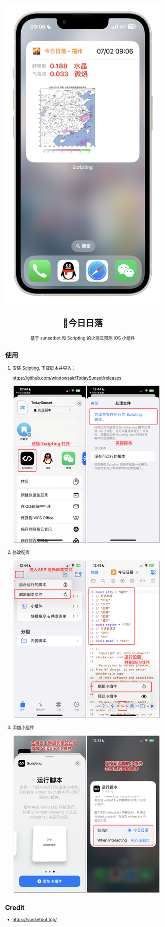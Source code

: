<p align="center">
    <img src="assets/main.png">
</p>

<h1 align="center">🌇今日日落</h1>

<div align="center">

基于 sunsetbot 和 Scripting 的火烧云预测 iOS 小组件

</div>


## 使用


1. 安装 [Scipting](https://apps.apple.com/cn/app/scripting-ai%E7%BC%96%E7%A8%8B%E5%8A%A9%E6%89%8B/id6479691128), 下载脚本并导入：

    https://github.com/windowsair/TodaySunset/releases

    ![import_script](./assets/import_script.png)

2. 修改配置

    ![update_config](./assets/update_config.png)

3. 添加小组件

    ![enable_script](./assets/enable_script.png)

## Credit

- https://sunsetbot.top/